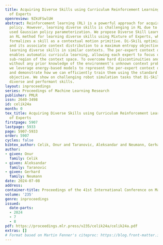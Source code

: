 ```yaml
---
title: Acquiring Diverse Skills using Curriculum Reinforcement Learning with Mixture
  of Experts
openreview: 9ZkUFSwlUH
abstract: Reinforcement learning (RL) is a powerful approach for acquiring a good-performing
  policy. However, learning diverse skills is challenging in RL due to the commonly
  used Gaussian policy parameterization. We propose Diverse Skill Learning (Di-SkilL),
  an RL method for learning diverse skills using Mixture of Experts, where each expert
  formalizes a skill as a contextual motion primitive. Di-SkilL optimizes each expert
  and its associate context distribution to a maximum entropy objective that incentivizes
  learning diverse skills in similar contexts. The per-expert context distribution
  enables automatic curricula learning, allowing each expert to focus on its best-performing
  sub-region of the context space. To overcome hard discontinuities and multi-modalities
  without any prior knowledge of the environment’s unknown context probability space,
  we leverage energy-based models to represent the per-expert context distributions
  and demonstrate how we can efficiently train them using the standard policy gradient
  objective. We show on challenging robot simulation tasks that Di-SkilL can learn
  diverse and performant skills.
layout: inproceedings
series: Proceedings of Machine Learning Research
publisher: PMLR
issn: 2640-3498
id: celik24a
month: 0
tex_title: Acquiring Diverse Skills using Curriculum Reinforcement Learning with Mixture
  of Experts
firstpage: 5907
lastpage: 5933
page: 5907-5933
order: 5907
cycles: false
bibtex_author: Celik, Onur and Taranovic, Aleksandar and Neumann, Gerhard
author:
- given: Onur
  family: Celik
- given: Aleksandar
  family: Taranovic
- given: Gerhard
  family: Neumann
date: 2024-07-08
address:
container-title: Proceedings of the 41st International Conference on Machine Learning
volume: '235'
genre: inproceedings
issued:
  date-parts:
  - 2024
  - 7
  - 8
pdf: https://proceedings.mlr.press/v235/celik24a/celik24a.pdf
extras: []
# Format based on Martin Fenner's citeproc: https://blog.front-matter.io/posts/citeproc-yaml-for-bibliographies/
---
```

